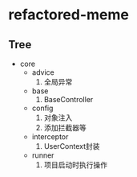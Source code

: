 # refactored-meme

## Tree
* core
    * advice
        1. 全局异常
    * base
        1. BaseController
    * config
        1. 对象注入
        2. 添加拦截器等
    * interceptor
        1. UserContext封装
    * runner
        1. 项目启动时执行操作

